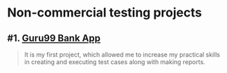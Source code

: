 # Non-commercial testing projects

## #1. [Guru99 Bank App](https://github.com/maleckibartosz/TestingProjects/tree/main/Guru99%20Bank%20App)
>It is my first project, which allowed me to increase my practical skills in creating and executing test cases along with making reports.
